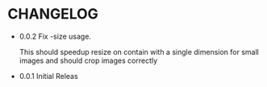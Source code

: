 # CHANGELOG

- 0.0.2 Fix -size usage.

  This should speedup resize on contain with a single dimension for small images and should crop images correctly

- 0.0.1 Initial Releas